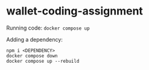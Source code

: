 # wallet-coding-assignment

Running code: `docker compose up`

Adding a dependency:
```
npm i <DEPENDENCY>
docker compose down
docker compose up --rebuild
```